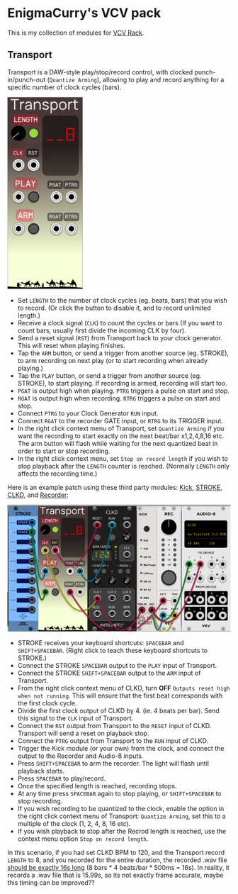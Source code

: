 EnigmaCurry's VCV pack
==============================

This is my collection of modules for [VCV Rack](https://vcvrack.com/).


## Transport

Transport is a DAW-style play/stop/record control, with clocked
punch-in/punch-out (`Quantize Arming`), allowing to play and record anything for
a specific number of clock cycles (bars).

![Transport](screenshots/Transport.png)

 * Set `LENGTH` to the number of clock cycles (eg. beats, bars) that you wish to
   record. (Or click the button to disable it, and to record unlimited length.)
 * Receive a clock signal (`CLK`) to count the cycles or bars (If you want to
   count bars, usually first divide the incoming CLK by four).
 * Send a reset signal (`RST`) from Transport back to your clock generator. This
   will reset when playing finishes.
 * Tap the `ARM` button, or send a trigger from another source (eg. STROKE), to
   arm recording on next play (or to start recording when already playing.)
 * Tap the `PLAY` button, or send a trigger from another source (eg. STROKE), to
   start playing. If recording is armed, recording will start too.
 * `PGAT` is output high when playing. `PTRG` triggers a pulse on start and
   stop.
 * `RGAT` is output high when recording. `RTRG` triggers a pulse on start and stop.
 * Connect `PTRG` to your Clock Generator `RUN` input.
 * Connect `RGAT` to the recorder GATE input, or `RTRG` to its TRIGGER input.
 * In the right click context menu of Transport, set `Quantize Arming` if you
   want the recording to start exactly on the next beat/bar x1,2,4,8,16 etc. The
   arm button will flash while waiting for the next quantized beat in order to
   start or stop recording.
 * In the right click context menu, set `Stop on record length` if you wish to
   stop playback after the `LENGTH` counter is reached. (Normally `LENGTH` only
   affects the recording time.)

Here is an example patch using these third party modules:
[Kick](https://library.vcvrack.com/Autodafe-DrumKit/DrumsKick),
[STROKE](https://library.vcvrack.com/Stoermelder-P1/Stroke),
[CLKD](https://library.vcvrack.com/ImpromptuModular/Clocked-Clkd), and
[Recorder](https://library.vcvrack.com/VCV-Recorder/Recorder):

![Transport Patch](screenshots/TransportPatch.png)

 * STROKE receives your keyboard shortcuts: `SPACEBAR` and `SHIFT+SPACEBAR`.
   (Right click to teach these keyboard shortcuts to STROKE.)
 * Connect the STROKE `SPACEBAR` output to the `PLAY` input of Transport.
 * Connect the STROKE `SHIFT+SPACEBAR` output to the `ARM` input of Transport.
 * From the right click context menu of CLKD, turn **OFF** `Outputs reset high
   when not running`. This will ensure that the first beat corresponds with the
   first clock cycle.
 * Divide the first clock output of CLKD by 4. (ie. 4 beats per bar). Send this
   signal to the `CLK` input of Transport.
 * Connect the `RST` output from Transport to the `RESET` input of CLKD.
   Transport will send a reset on playback stop.
 * Connect the `PTRG` output from Transport to the `RUN` input of CLKD.
 * Trigger the Kick module (or your own) from the clock, and connect the output
   to the Recorder and Audio-8 inputs.
 * Press `SHIFT+SPACEBAR` to arm the recorder. The light will flash until
   playback starts.
 * Press `SPACEBAR` to play/record.
 * Once the specified length is reached, recording stops.
 * At any time press `SPACEBAR` again to stop playing, or `SHIFT+SPACEBAR` to
   stop recording.
 * If you wish recording to be quantized to the clock, enable the option in the
   right click context menu of Transport: `Quantize Arming`, set this to a
   multiple of the clock (1, 2, 4, 8, 16 etc).
 * If you wish playback to stop after the Recrod length is reached, use the
   context menu option `Stop on record length`.

In this scenario, if you had set CLKD BPM to 120, and the Transport record
`LENGTH` to 8, and you recorded for the entire duration, the recorded .wav file
[should be exactly 16s
long](https://toolstud.io/music/bpm.php?bpm=120&bpm_unit=4%2F4) (8 bars * 4
beats/bar * 500ms = 16s). In reality, it records a .wav file that is 15.99s, so
its not exactly frame accurate, maybe this timing can be improved??
